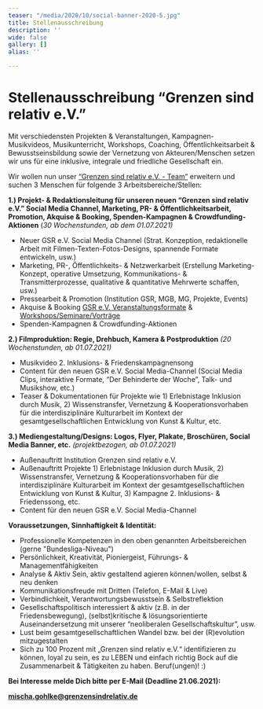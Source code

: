```yaml
---
teaser: "/media/2020/10/social-banner-2020-5.jpg"
title: Stellenausschreibung
description: ''
wide: false
gallery: []
alias: ''

---
```

# **Stellenausschreibung “Grenzen sind relativ e.V.”**

Mit verschiedensten Projekten & Veranstaltungen, Kampagnen-Musikvideos, Musikunterricht, Workshops, Coaching, Öffentlichkeitsarbeit & Bewusstseinsbildung sowie der Vernetzung von Akteuren/Menschen setzen wir uns für eine inklusive, integrale und friedliche Gesellschaft ein.

Wir wollen nun unser [“Grenzen sind relativ e.V. - Team”](https://www.grenzensindrelativ.de/ueber-uns/das-team) erweitern und suchen 3 Menschen für folgende 3 Arbeitsbereiche/Stellen:

**1.) Projekt- & Redaktionsleitung für unseren neuen “Grenzen sind relativ e.V.” Social Media Channel, Marketing, PR- & Öffentlichkeitsarbeit, Promotion, Akquise & Booking, Spenden-Kampagnen & Crowdfunding-Aktionen** (_30 Wochenstunden, ab dem 01.07.2021)_

* Neuer GSR e.V. Social Media Channel (Strat. Konzeption, redaktionelle Arbeit mit Filmen-Texten-Fotos-Designs, spannende Formate entwickeln, usw.)
* Marketing, PR-, Öffentlichkeits- & Netzwerkarbeit (Erstellung Marketing-Konzept, operative Umsetzung, Kommunikations- & Transmitterprozesse, qualitative & quantitative Mehrwerte schaffen, usw.)
* Pressearbeit & Promotion (Institution GSR, MGB, MG, Projekte, Events)
* Akquise & Booking [GSR e.V. Veranstaltungsformate](https://www.grenzensindrelativ.de/aktivitaeten/projekte-und-veranstaltungen/veranstaltungsformate-fuer-dein-event/infos-veranstaltungsformate-fur-dein-event) & [Workshops/Seminare/Vorträge](https://www.grenzensindrelativ.de/aktivitaeten/musikunterricht-workshops-coaching/workshops-seminare-vortraege/allgemeine-infos-workshops-seminare-vortrage)
* Spenden-Kampagnen & Crowdfunding-Aktionen

**2.) Filmproduktion: Regie, Drehbuch, Kamera & Postproduktion** _(20 Wochenstunden, ab 01.07.2021)_

* Musikvideo 2. Inklusions- & Friedenskampagnensong
* Content für den neuen GSR e.V. Social Media-Channel (Social Media Clips, interaktive Formate, “Der Behinderte der Woche”, Talk- und Musikshow, etc.)
* Teaser & Dokumentationen für Projekte wie 1) Erlebnistage Inklusion durch Musik, 2) Wissenstransfer, Vernetzung & Kooperationsvorhaben für die interdisziplinäre Kulturarbeit im Kontext der gesamtgesellschaftlichen Entwicklung von Kunst & Kultur, etc.

**3.) Mediengestaltung/Designs: Logos, Flyer, Plakate, Broschüren, Social Media Banner, etc.** _(projektbezogen, ab 01.07.2021)_

* Außenauftritt Institution Grenzen sind relativ e.V.
* Außenauftritt Projekte 1) Erlebnistage Inklusion durch Musik, 2) Wissenstransfer, Vernetzung & Kooperationsvorhaben für die interdisziplinäre Kulturarbeit im Kontext der gesamtgesellschaftlichen Entwicklung von Kunst & Kultur, 3) Kampagne 2. Inklusions- & Friedenssong, etc.
* Content für den neuen GSR e.V. Social Media-Channel

**Voraussetzungen, Sinnhaftigkeit & Identität:**

* Professionelle Kompetenzen in den oben genannten Arbeitsbereichen (gerne "Bundesliga-Niveau")
* Persönlichkeit, Kreativität, Pioniergeist, Führungs- & Managementfähigkeiten
* Analyse & Aktiv Sein, aktiv gestaltend agieren können/wollen, selbst & neu denken
* Kommunikationsfreude mit Dritten (Telefon, E-Mail & Live)
* Verbindlichkeit, Verantwortungsbewusstsein & Selbstreflektion
* Gesellschaftspolitisch interessiert & aktiv (z.B. in der Friedensbewegung), (selbst)kritische & lösungsorientierte Auseinandersetzung mit unserer “neoliberalen Gesellschaftskultur”, usw.
* Lust beim gesamtgesellschaftlichen Wandel bzw. bei der (R)evolution mitzugestalten
* Sich zu 100 Prozent mit „Grenzen sind relativ e.V.“ identifizieren zu können, loyal zu sein, es zu LEBEN und einfach richtig Bock auf die Zusammenarbeit & Tätigkeiten zu haben. Beruf(ungen)! :)

**Bei Interesse melde Dich bitte per E-Mail (Deadline 21.06.2021):**

**mischa.gohlke@grenzensindrelativ.de**